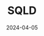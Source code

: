 ---
title: SQLD
summary: 2024년 4월
date: 2024-04-05
type: docs
math: false

url_pdf: certifications/SQLD.pdf
---